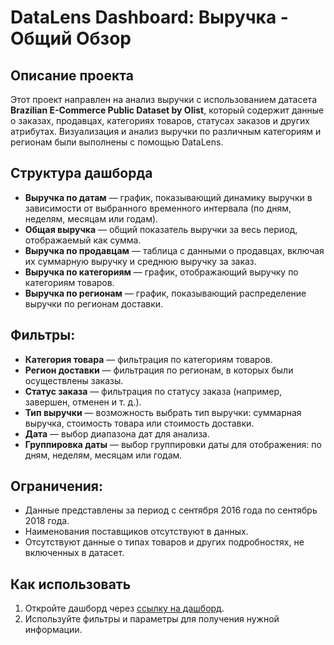 # DataLens Dashboard: Выручка - Общий Обзор

## Описание проекта
Этот проект направлен на анализ выручки с использованием датасета **Brazilian E-Commerce Public Dataset by Olist**, который содержит данные о заказах, продавцах, категориях товаров, статусах заказов и других атрибутах. Визуализация и анализ выручки по различным категориям и регионам были выполнены с помощью DataLens.

## Структура дашборда
- **Выручка по датам** — график, показывающий динамику выручки в зависимости от выбранного временного интервала (по дням, неделям, месяцам или годам).
- **Общая выручка** — общий показатель выручки за весь период, отображаемый как сумма.
- **Выручка по продавцам** — таблица с данными о продавцах, включая их суммарную выручку и среднюю выручку за заказ.
- **Выручка по категориям** — график, отображающий выручку по категориям товаров.
- **Выручка по регионам** — график, показывающий распределение выручки по регионам доставки.

## Фильтры:
- **Категория товара** — фильтрация по категориям товаров.
- **Регион доставки** — фильтрация по регионам, в которых были осуществлены заказы.
- **Статус заказа** — фильтрация по статусу заказа (например, завершен, отменен и т. д.).
- **Тип выручки** — возможность выбрать тип выручки: суммарная выручка, стоимость товара или стоимость доставки.
- **Дата** — выбор диапазона дат для анализа.
- **Группировка даты** — выбор группировки даты для отображения: по дням, неделям, месяцам или годам.

## Ограничения:
- Данные представлены за период с сентября 2016 года по сентябрь 2018 года.
- Наименования поставщиков отсутствуют в данных.
- Отсутствуют данные о типах товаров и других подробностях, не включенных в датасет.

## Как использовать

1. Откройте дашборд через [ссылку на дашборд](https://datalens.yandex/lkwg1tcg7niq7).
2. Используйте фильтры и параметры для получения нужной информации.
